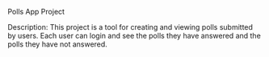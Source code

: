 Polls App Project

Description: This project is a tool for creating and viewing polls submitted by users. Each user can login and see the polls they have answered and the polls they have not answered.

